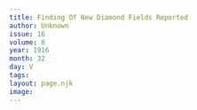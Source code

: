 ```yaml
---
title: Finding Of New Diamond Fields Reported
author: Unknown
issue: 16
volume: 8
year: 1916
month: 32
day: V
tags:
layout: page.njk
image:
---
```



